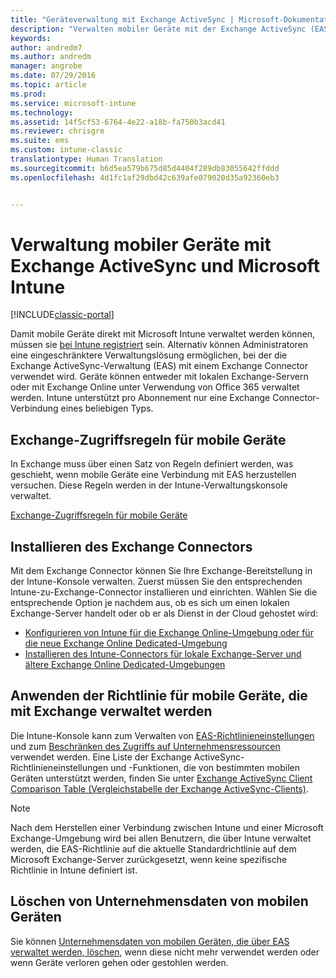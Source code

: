 ```yaml
---
title: "Geräteverwaltung mit Exchange ActiveSync | Microsoft-Dokumentation"
description: "Verwalten mobiler Geräte mit der Exchange ActiveSync (EAS)-Verwaltung und dem Exchange Connector"
keywords: 
author: andredm7
ms.author: andredm
manager: angrobe
ms.date: 07/29/2016
ms.topic: article
ms.prod: 
ms.service: microsoft-intune
ms.technology: 
ms.assetid: 14f5cf53-6764-4e22-a18b-fa750b3acd41
ms.reviewer: chrisgre
ms.suite: ems
ms.custom: intune-classic
translationtype: Human Translation
ms.sourcegitcommit: b6d5ea579b675d85d4404f289db83055642ffddd
ms.openlocfilehash: 4d1fc1af29dbd42c639afe079020d35a92360eb3


---
```


# <a name="exchange-activesync-mobile-device-management-with-microsoft-intune"></a>Verwaltung mobiler Geräte mit Exchange ActiveSync und Microsoft Intune

[!INCLUDE[classic-portal](../includes/classic-portal.md)]

Damit mobile Geräte direkt mit Microsoft Intune verwaltet werden können, müssen sie [bei Intune registriert](prerequisites-for-enrollment.md) sein. Alternativ können Administratoren eine eingeschränktere Verwaltungslösung ermöglichen, bei der die Exchange ActiveSync-Verwaltung (EAS) mit einem Exchange Connector verwendet wird. Geräte können entweder mit lokalen Exchange-Servern oder mit Exchange Online unter Verwendung von Office 365 verwaltet werden. Intune unterstützt pro Abonnement nur eine Exchange Connector-Verbindung eines beliebigen Typs.

## <a name="exchange-access-rules-for-mobile-devices"></a>Exchange-Zugriffsregeln für mobile Geräte ##

In Exchange muss über einen Satz von Regeln definiert werden, was geschieht, wenn mobile Geräte eine Verbindung mit EAS herzustellen versuchen. Diese Regeln werden in der Intune-Verwaltungskonsole verwaltet.

[Exchange-Zugriffsregeln für mobile Geräte](exchange-access-rules-for-mobile-devices.md)

## <a name="install-the-exchange-connector"></a>Installieren des Exchange Connectors
Mit dem Exchange Connector können Sie Ihre Exchange-Bereitstellung in der Intune-Konsole verwalten. Zuerst müssen Sie den entsprechenden Intune-zu-Exchange-Connector installieren und einrichten. Wählen Sie die entsprechende Option je nachdem aus, ob es sich um einen lokalen Exchange-Server handelt oder ob er als Dienst in der Cloud gehostet wird:

-   [Konfigurieren von Intune für die Exchange Online-Umgebung oder für die neue Exchange Online Dedicated-Umgebung](intune-service-to-service-exchange-connector.md)
-   [Installieren des Intune-Connectors für lokale Exchange-Server und ältere Exchange Online Dedicated-Umgebungen](intune-on-premises-exchange-connector.md)


## <a name="apply-policy-for-exchange-managed-mobile-devices"></a>Anwenden der Richtlinie für mobile Geräte, die mit Exchange verwaltet werden
Die Intune-Konsole kann zum Verwalten von [EAS-Richtlinieneinstellungen](exchange-activesync-policy-settings-in-microsoft-intune.md) und zum [Beschränken des Zugriffs auf Unternehmensressourcen](restrict-access-to-email-and-o365-services-with-microsoft-intune.md) verwendet werden. Eine Liste der Exchange ActiveSync-Richtlinieneinstellungen und -Funktionen, die von bestimmten mobilen Geräten unterstützt werden, finden Sie unter [Exchange ActiveSync Client Comparison Table (Vergleichstabelle der Exchange ActiveSync-Clients)](http://go.microsoft.com/fwlink/?LinkId=247270).

> [!NOTE]
> Nach dem Herstellen einer Verbindung zwischen Intune und einer Microsoft Exchange-Umgebung wird bei allen Benutzern, die über Intune verwaltet werden, die EAS-Richtlinie auf die aktuelle Standardrichtlinie auf dem Microsoft Exchange-Server zurückgesetzt, wenn keine spezifische Richtlinie in Intune definiert ist.

## <a name="wipe-company-data-from-mobile-devices"></a>Löschen von Unternehmensdaten von mobilen Geräten
Sie können [Unternehmensdaten von mobilen Geräten, die über EAS verwaltet werden, löschen](wipe-for-exchange-managed-mobile-devices.md), wenn diese nicht mehr verwendet werden oder wenn Geräte verloren gehen oder gestohlen werden.



<!--HONumber=Dec16_HO2-->


